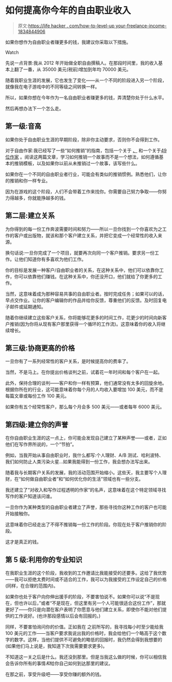 # 如何提高你今年的自由职业收入

> 原文:[https://life hacker . com/how-to-level-up your-freelance-income-1834844906](https://lifehacker.com/how-to-level-up-your-freelance-income-this-year-1834844906)

如果你想作为自由职业者赚更多的钱，我建议你采取以下措施。

Watch

先说一点背景:我从 2012 年开始做全职自由撰稿人。在那段时间里，我的收入基本上翻了一番，从 35000 美元(税前)增加到年均 70000 美元。

随着我职业生涯的发展，它也发生了变化——从一个不同的阶段进入另一个阶段，就像我在电子游戏中的不同等级之间转换一样。

所以，如果你想在今年作为一名自由职业者赚更多的钱，弄清楚你处于什么水平。

然后再想办法下一个怎么走。

## 第一级:音高

如果你处于自由职业生涯的早期阶段，除非你主动要求，否则你不会得到工作。

对于自由作家:我已经写了一些“如何推销”的指南，包括一个关于 [、](https://thewritelife.com/biggest-pitch-mistakes/) 和一个关于[49 位作家](https://49writers.org/2018/05/nicole-dieker.html) 。阅读这两篇文章，学习如何推销一个故事而不是一个想法，如何遵循基本的推销模板，以及如果你以前从未推销过一个故事，该写些什么。

如果你在一个不同的自由职业者行业，可能会有类似的推销惯例。熟悉他们，让你的推销和你一样专业。

因为在游戏的这个阶段，人们不会带着工作来找你。你需要自己努力争取——你努力得越多，你就能挣越多的钱。

## 第二层:建立关系

为你得到的每一份工作奔波需要时间和努力——所以一旦你找到一个你喜欢为之工作的客户或出版物，就该和那个客户建立关系，并把它变成一个经常性的收入来源。

换句话说:一旦你完成了一个项目，就要再次向同一个客户推销。要求另一份工作。让他们知道你有多喜欢为他们工作。

你的目标是发展一种客户/自由职业者的关系，在这种关系中，他们可以依靠你工作，你可以依靠他们赚钱。在这种关系中，你还没开口，他们就给了你更多的工作。

当然，这意味着成为那种容易共事的自由职业者。按时完成任务；如果可以的话，早点交作业。让你的客户编辑你的作品并给你反馈，尊重他们的反馈。及时回复电子邮件或延期通知。

随着你继续建立这些客户关系，你将能够花更多的时间工作，花更少的时间向新客户推销(因为你将从现有客户那里获得一个循环的工作流)。这意味着你的收入将继续增长。

## 第三级:协商更高的价格

一旦你有了一系列经常性的客户关系，是时候提高你的费率了。

当然，不是马上。在你提出价格谈判之前，试着花一年时间和每个客户在一起。

此外，保持合理的谈判——客户和你一样有预算，他们通常没有太多的回旋余地。根据你所在的行业，这可能意味着你每个月的人均收入要增加 100 美元，而不是每篇文章或每份工作 100 美元。

如果你有五个经常性客户，那么每个月会多 500 美元——或者每年 6000 美元。

## 第四级:建立你的声誉

在你自由职业生涯的这一点上，你可能会发现自己建立了某种声誉——或者，正如他们在写作界所说的，一个“节拍”。

例如，当我开始从事自由职业时，我什么都写:个人理财、A/B 测试、哈利波特、我们如何防止人类污染火星...如果我能得到一份工作，我会想办法写出来。

随着我与长期客户关系的发展，我的活动范围开始缩小。这些天，我主要写个人理财，在“如何做自由职业者”和“如何优化你的生活”领域也有一些分支。

我还建立了“对收入和写作过程透明的作家”的名声，这意味着在这个特定领域寻找写作的客户知道该问谁。

一旦你作为某种类型的自由职业者建立了声誉，那些寻找你这种工作的客户也可能开始接触你。

这意味着你已经走出了不得不推销每一份工作的阶段。你现在处于客户推销你的阶段。

这才是真正的钱。

## 第 5 级:利用你的专业知识

在我职业生涯的这个阶段，我收到的工作邀请比我能接受的还要多。这给了我优势——我可以拒绝太费时间或不适合的工作，我可以为我接受的工作设定自己的价格(同样，在合理的范围内)。

如果你也处于客户向你伸出援手的阶段，不要害怕说不。如果你可以说“不是现在，但也许以后，”或者“不是现在，但这里有另一个人可能很适合这份工作”，那就更好了——你只是向潜在客户表明了你愿意与他们建立关系，即使你不能对他们提供的工作说好。(也许那段感情以后会有回报的。)

同样，不要害怕询问你的价值。正如我在 之前所写的，我寻找每小时至少能给我 100 美元的工作——当客户要求我说出我的价格时，我会给他们一个略高于这个数字的数字。这样，当他们提供不可避免的略低的回报时，我仍然会得到我想要的(如果他们马上说是，我知道下次我需要要求更多)。

不知道这一关之后是什么。我还没到那里。但是当我这么做的时候，你可以相信我会告诉你所有的事情*和*给你自己如何到达那里的建议。

在那之前，享受升级吧——享受你赚的额外的钱。
